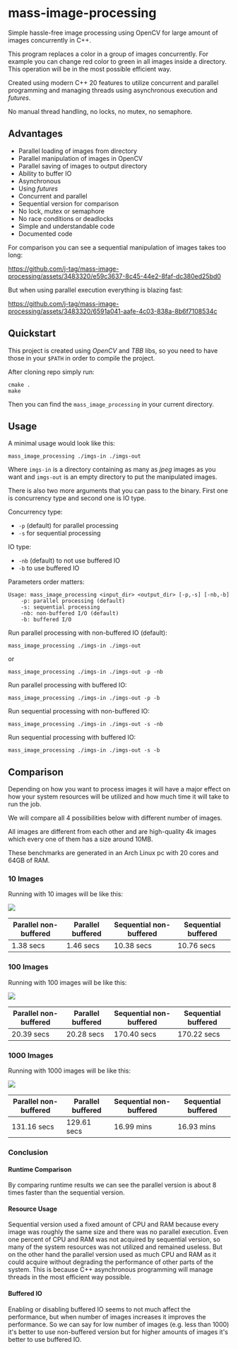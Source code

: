 # mass-image-processing

Simple hassle-free image processing using OpenCV for large amount of images concurrently in C++.

This program replaces a color in a group of images concurrently. For example you can change red color to green in all
images inside a directory. This operation will be in the most possible efficient way.

Created using modern C++ 20 features to utilize concurrent and parallel programming and managing threads using
asynchronous execution and _futures_.

No manual thread handling, no locks, no mutex, no semaphore.

## Advantages

* Parallel loading of images from directory
* Parallel manipulation of images in OpenCV
* Parallel saving of images to output directory
* Ability to buffer IO
* Asynchronous
* Using _futures_
* Concurrent and parallel
* Sequential version for comparison
* No lock, mutex or semaphore
* No race conditions or deadlocks
* Simple and understandable code
* Documented code

For comparison you can see a sequential manipulation of images takes too long:

https://github.com/j-tag/mass-image-processing/assets/3483320/e59c3637-8c45-44e2-8faf-dc380ed25bd0

But when using parallel execution everything is blazing fast:

https://github.com/j-tag/mass-image-processing/assets/3483320/6591a041-aafe-4c03-838a-8b6f7108534c

## Quickstart

This project is created using *OpenCV* and *TBB* libs, so you need to have those in your `$PATH` in order to compile the
project.

After cloning repo simply run:

```shell
cmake .
make
```

Then you can find the `mass_image_processing` in your current directory.

## Usage

A minimal usage would look like this:

```shell
mass_image_processing ./imgs-in ./imgs-out
```

Where `imgs-in` is a directory containing as many as _jpeg_ images as you want and `imgs-out` is an empty directory to
put the manipulated images.

There is also two more arguments that you can pass to the binary. First one is concurrency type and second one is IO
type.

Concurrency type:

* `-p` (default) for parallel processing
* `-s` for sequential processing

IO type:

* `-nb` (default) to not use buffered IO
* `-b` to use buffered IO

Parameters order matters:

```shell
Usage: mass_image_processing <input_dir> <output_dir> [-p,-s] [-nb,-b]
    -p: parallel processing (default)
    -s: sequential processing
    -nb: non-buffered I/O (default)
    -b: buffered I/O
```

Run parallel processing with non-buffered IO (default):

```shell
mass_image_processing ./imgs-in ./imgs-out
```

or

```shell
mass_image_processing ./imgs-in ./imgs-out -p -nb
```

Run parallel processing with buffered IO:

```shell
mass_image_processing ./imgs-in ./imgs-out -p -b
```

Run sequential processing with non-buffered IO:

```shell
mass_image_processing ./imgs-in ./imgs-out -s -nb
```

Run sequential processing with buffered IO:

```shell
mass_image_processing ./imgs-in ./imgs-out -s -b
```

## Comparison

Depending on how you want to process images it will have a major effect on how your system resources will be utilized
and how much time it will take to run the job.

We will compare all 4 possibilities below with different number of images.

All images are different from each other and are high-quality 4k images which every one of them has a size around 10MB.

These benchmarks are generated in an Arch Linux pc with 20 cores and 64GB of RAM.

### 10 Images

Running with 10 images will be like this:

![](https://github.com/j-tag/mass-image-processing/blob/main/extra/images/bar-graph-10-images.svg?raw=true)

| Parallel non-buffered | Parallel buffered | Sequential non-buffered | Sequential buffered |
|-----------------------|-------------------|-------------------------|---------------------|
| 1.38 secs             | 1.46 secs         | 10.38 secs              | 10.76 secs          |

### 100 Images

Running with 100 images will be like this:

![](https://github.com/j-tag/mass-image-processing/blob/main/extra/images/bar-graph-100-images.svg?raw=true)

| Parallel non-buffered | Parallel buffered | Sequential non-buffered | Sequential buffered |
|-----------------------|-------------------|-------------------------|---------------------|
| 20.39 secs            | 20.28 secs        | 170.40 secs             | 170.22 secs         |

### 1000 Images

Running with 1000 images will be like this:

![](https://github.com/j-tag/mass-image-processing/blob/main/extra/images/bar-graph-1000-images.svg?raw=true)

| Parallel non-buffered | Parallel buffered | Sequential non-buffered | Sequential buffered |
|-----------------------|-------------------|-------------------------|---------------------|
| 131.16 secs           | 129.61 secs       | 16.99 mins              | 16.93 mins          |

### Conclusion

#### Runtime Comparison

By comparing runtime results we can see the parallel version is about 8 times faster than the sequential version.

#### Resource Usage

Sequential version used a fixed amount of CPU and RAM because every image was roughly the same size and there was no
parallel execution. Even one percent of CPU and RAM was not acquired by sequential version, so many of the system
resources was not utilized and remained useless. But on the other hand the parallel version used as much CPU and RAM as
it could acquire without degrading the performance of other parts of the system. This is because C++ asynchronous
programming will manage threads in the most efficient way possible.

#### Buffered IO

Enabling or disabling buffered IO seems to not much affect the performance, but when number of images increases it
improves the performance. So we can say for low number of images (e.g. less than 1000) it's better to use non-buffered
version but for higher amounts of images it's better to use buffered IO.
